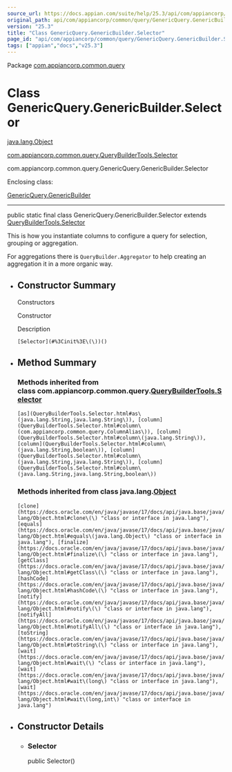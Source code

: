 ```yaml
---
source_url: https://docs.appian.com/suite/help/25.3/api/com/appiancorp/common/query/GenericQuery.GenericBuilder.Selector.html
original_path: api/com/appiancorp/common/query/GenericQuery.GenericBuilder.Selector.html
version: "25.3"
title: "Class GenericQuery.GenericBuilder.Selector"
page_id: "api/com/appiancorp/common/query/GenericQuery.GenericBuilder.Selector"
tags: ["appian","docs","v25.3"]
---
```



Package [com.appiancorp.common.query](package-summary.html)

# Class GenericQuery.GenericBuilder.Selector

[java.lang.Object](https://docs.oracle.com/en/java/javase/17/docs/api/java.base/java/lang/Object.html "class or interface in java.lang")

[com.appiancorp.common.query.QueryBuilderTools.Selector](QueryBuilderTools.Selector.html "class in com.appiancorp.common.query")

com.appiancorp.common.query.GenericQuery.GenericBuilder.Selector

Enclosing class:

[GenericQuery.GenericBuilder](GenericQuery.GenericBuilder.html "class in com.appiancorp.common.query")

* * *

public static final class GenericQuery.GenericBuilder.Selector extends [QueryBuilderTools.Selector](QueryBuilderTools.Selector.html "class in com.appiancorp.common.query")

This is how you instantiate columns to configure a query for selection, grouping or aggregation.

For aggregations there is `QueryBuilder.Aggregator` to help creating an aggregation it in a more organic way.

-   ## Constructor Summary

    Constructors

    Constructor

    Description

    `[Selector](#%3Cinit%3E\(\))()`

-   ## Method Summary

    ### Methods inherited from class com.appiancorp.common.query.[QueryBuilderTools.Selector](QueryBuilderTools.Selector.html "class in com.appiancorp.common.query")

    `[as](QueryBuilderTools.Selector.html#as\(java.lang.String,java.lang.String\)), [column](QueryBuilderTools.Selector.html#column\(com.appiancorp.common.query.ColumnAlias\)), [column](QueryBuilderTools.Selector.html#column\(java.lang.String\)), [column](QueryBuilderTools.Selector.html#column\(java.lang.String,boolean\)), [column](QueryBuilderTools.Selector.html#column\(java.lang.String,java.lang.String\)), [column](QueryBuilderTools.Selector.html#column\(java.lang.String,java.lang.String,boolean\))`

    ### Methods inherited from class java.lang.[Object](https://docs.oracle.com/en/java/javase/17/docs/api/java.base/java/lang/Object.html "class or interface in java.lang")

    `[clone](https://docs.oracle.com/en/java/javase/17/docs/api/java.base/java/lang/Object.html#clone\(\) "class or interface in java.lang"), [equals](https://docs.oracle.com/en/java/javase/17/docs/api/java.base/java/lang/Object.html#equals\(java.lang.Object\) "class or interface in java.lang"), [finalize](https://docs.oracle.com/en/java/javase/17/docs/api/java.base/java/lang/Object.html#finalize\(\) "class or interface in java.lang"), [getClass](https://docs.oracle.com/en/java/javase/17/docs/api/java.base/java/lang/Object.html#getClass\(\) "class or interface in java.lang"), [hashCode](https://docs.oracle.com/en/java/javase/17/docs/api/java.base/java/lang/Object.html#hashCode\(\) "class or interface in java.lang"), [notify](https://docs.oracle.com/en/java/javase/17/docs/api/java.base/java/lang/Object.html#notify\(\) "class or interface in java.lang"), [notifyAll](https://docs.oracle.com/en/java/javase/17/docs/api/java.base/java/lang/Object.html#notifyAll\(\) "class or interface in java.lang"), [toString](https://docs.oracle.com/en/java/javase/17/docs/api/java.base/java/lang/Object.html#toString\(\) "class or interface in java.lang"), [wait](https://docs.oracle.com/en/java/javase/17/docs/api/java.base/java/lang/Object.html#wait\(\) "class or interface in java.lang"), [wait](https://docs.oracle.com/en/java/javase/17/docs/api/java.base/java/lang/Object.html#wait\(long\) "class or interface in java.lang"), [wait](https://docs.oracle.com/en/java/javase/17/docs/api/java.base/java/lang/Object.html#wait\(long,int\) "class or interface in java.lang")`

-   ## Constructor Details

    -   ### Selector

        public Selector()
